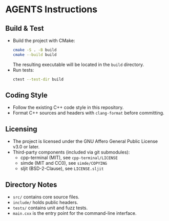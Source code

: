 # AGENTS Instructions

## Build & Test
- Build the project with CMake:
  ```sh
  cmake -S . -B build
  cmake --build build
  ```
  The resulting executable will be located in the `build` directory.
- Run tests:
  ```sh
  ctest --test-dir build
  ```

## Coding Style
- Follow the existing C++ code style in this repository.
- Format C++ sources and headers with `clang-format` before committing.

## Licensing
- The project is licensed under the GNU Affero General Public License v3.0 or later.
- Third-party components (included via git submodules):
  - cpp-terminal (MIT), see `cpp-terminal/LICENSE`
  - simde (MIT and CC0), see `simde/COPYING`
  - sljit (BSD-2-Clause), see `LICENSE.sljit`

## Directory Notes
- `src/` contains core source files.
- `include/` holds public headers.
- `tests/` contains unit and fuzz tests.
- `main.cxx` is the entry point for the command-line interface.
